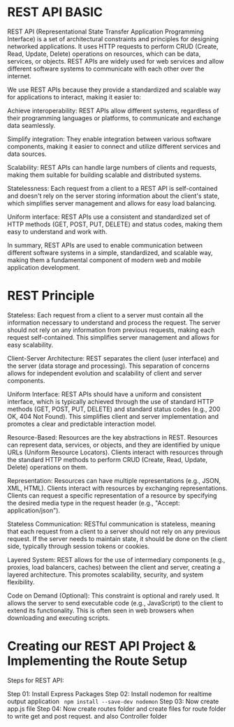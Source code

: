 <h1>REST API BASIC</h1>

<p>
REST API (Representational State Transfer Application Programming Interface) is a set of architectural constraints and principles for designing networked applications. It uses HTTP requests to perform CRUD (Create, Read, Update, Delete) operations on resources, which can be data, services, or objects. REST APIs are widely used for web services and allow different software systems to communicate with each other over the internet.

We use REST APIs because they provide a standardized and scalable way for applications to interact, making it easier to:

Achieve interoperability: REST APIs allow different systems, regardless of their programming languages or platforms, to communicate and exchange data seamlessly.

Simplify integration: They enable integration between various software components, making it easier to connect and utilize different services and data sources.

Scalability: REST APIs can handle large numbers of clients and requests, making them suitable for building scalable and distributed systems.

Statelessness: Each request from a client to a REST API is self-contained and doesn't rely on the server storing information about the client's state, which simplifies server management and allows for easy load balancing.

Uniform interface: REST APIs use a consistent and standardized set of HTTP methods (GET, POST, PUT, DELETE) and status codes, making them easy to understand and work with.

In summary, REST APIs are used to enable communication between different software systems in a simple, standardized, and scalable way, making them a fundamental component of modern web and mobile application development.
</p>

<h1> REST Principle </h1>

<p>
Stateless: Each request from a client to a server must contain all the information necessary to understand and process the request. The server should not rely on any information from previous requests, making each request self-contained. This simplifies server management and allows for easy scalability.

Client-Server Architecture: REST separates the client (user interface) and the server (data storage and processing). This separation of concerns allows for independent evolution and scalability of client and server components.

Uniform Interface: REST APIs should have a uniform and consistent interface, which is typically achieved through the use of standard HTTP methods (GET, POST, PUT, DELETE) and standard status codes (e.g., 200 OK, 404 Not Found). This simplifies client and server implementation and promotes a clear and predictable interaction model.

Resource-Based: Resources are the key abstractions in REST. Resources can represent data, services, or objects, and they are identified by unique URLs (Uniform Resource Locators). Clients interact with resources through the standard HTTP methods to perform CRUD (Create, Read, Update, Delete) operations on them.

Representation: Resources can have multiple representations (e.g., JSON, XML, HTML). Clients interact with resources by exchanging representations. Clients can request a specific representation of a resource by specifying the desired media type in the request header (e.g., "Accept: application/json").

Stateless Communication: RESTful communication is stateless, meaning that each request from a client to a server should not rely on any previous request. If the server needs to maintain state, it should be done on the client side, typically through session tokens or cookies.

Layered System: REST allows for the use of intermediary components (e.g., proxies, load balancers, caches) between the client and server, creating a layered architecture. This promotes scalability, security, and system flexibility.

Code on Demand (Optional): This constraint is optional and rarely used. It allows the server to send executable code (e.g., JavaScript) to the client to extend its functionality. This is often seen in web browsers when downloading and executing scripts.

</p>

<h1>Creating our REST API Project & Implementing the Route Setup</h1>

<p>
Steps for REST API:

Step 01: Install Express Packages
Step 02: Install nodemon for realtime output application 
<code> npm install --save-dev nodemon</code>
Step 03: Now create app.js file
Step 04: Now create routes folder and create files for route folder to write get and post request. and also Controller folder

</p>